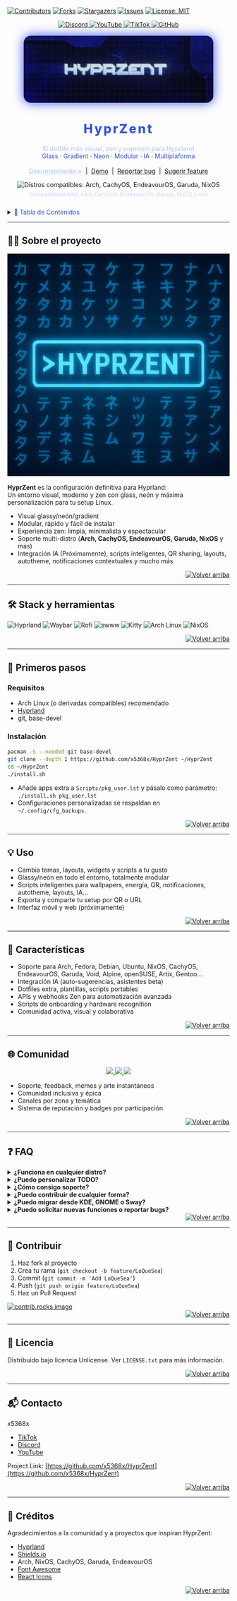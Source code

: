 <!-- Improved compatibility of back to top link: See: https://github.com/othneildrew/Best-README-Template/pull/73 -->
<a id="readme-top"></a>

<!-- PROJECT SHIELDS (palette: blue/white) -->
[![Contributors][contributors-shield]][contributors-url]
[![Forks][forks-shield]][forks-url]
[![Stargazers][stars-shield]][stars-url]
[![Issues][issues-shield]][issues-url]
[![License: MIT](https://img.shields.io/badge/License-MIT-blue.svg)](https://github.com/x5368x/HyprZent/blob/master/LICENSE)

<!-- SOCIALS (tuned for blue harmony) -->
<div align="center">
  <a href="https://discord.gg/NdtChxcaU8">
    <img alt="Discord" src="https://img.shields.io/badge/Discord-Zen%20Community-3752E2?logo=discord&logoColor=white&style=for-the-badge"/>
  </a>
  <a href="https://www.youtube.com/@Xzn-q7n9q">
    <img alt="YouTube" src="https://img.shields.io/badge/YouTube-Zenthrax-111C3B?logo=youtube&logoColor=3752E2&style=for-the-badge"/>
  </a>
  <a href="https://www.tiktok.com/@x_536.8">
    <img alt="TikTok" src="https://img.shields.io/badge/TikTok-x_536.8-22396B?logo=tiktok&logoColor=3752E2&style=for-the-badge"/>
  </a>
  <a href="https://github.com/x5368x">
    <img alt="GitHub" src="https://img.shields.io/badge/GitHub-x5368x-1A2440?logo=github&logoColor=3752E2&style=for-the-badge"/>
  </a>
</div>

<!-- PROJECT LOGO/BANNER: use hyprzent.gif in master -->
<br />
<div align="center">
  <img src="https://github.com/x5368x/HyprZent/raw/master/README.IMAGES/hyprzent.gif" alt="HyprZent Banner" width="430" style="border-radius:16px;box-shadow:0 0 24px #3752E2,0 0 2px #fff;"/>
  <h1 align="center" style="color:#3752E2;letter-spacing:0.12em;font-weight:800;">HyprZent</h1>
  <p align="center">
    <b style="color:#C6D5F8;">El dotfile más visual, zen y supremo para Hyprland</b><br>
    <span style="color:#3752E2;">Glass · Gradient · Neon · Modular · IA · Multiplaforma</span>
    <br /><br />
    <a href="https://github.com/x5368x/HyprZent/wiki" style="color:#C6D5F8;"><strong>Documentación »</strong></a>
    &nbsp;|&nbsp;
    <a href="https://github.com/x5368x/HyprZent">Demo</a>
    &nbsp;|&nbsp;
    <a href="https://github.com/x5368x/HyprZent/issues/new?labels=bug&template=bug_report.md">Reportar bug</a>
    &nbsp;|&nbsp;
    <a href="https://github.com/x5368x/HyprZent/issues/new?labels=enhancement&template=feature_request.md">Sugerir feature</a>
  </p>
</div>

<!-- DISTROS COMPATIBLES GIF -->
<div align="center" style="margin: 10px 0 24px 0;">
  <img src="https://raw.githubusercontent.com/x5368x/HyprZent/main/media/distros.gif" alt="Distros compatibles: Arch, CachyOS, EndeavourOS, Garuda, NixOS" height="48"/>
  <br>
  <sub style="color:#C6D5F8;">Compatibilidad total: Arch, CachyOS, EndeavourOS, Garuda, NixOS y más</sub>
</div>

<!-- TABLE OF CONTENTS -->
<details>
  <summary><span style="color:#3752E2">📖 Tabla de Contenidos</span></summary>
  <ol>
    <li><a href="#about-the-project">Sobre el proyecto</a></li>
    <li><a href="#built-with">Stack y herramientas</a></li>
    <li>
      <a href="#getting-started">Primeros pasos</a>
      <ul>
        <li><a href="#prerequisites">Requisitos</a></li>
        <li><a href="#installation">Instalación</a></li>
      </ul>
    </li>
    <li><a href="#usage">Uso</a></li>
    <li><a href="#features">Características</a></li>
    <li><a href="#community">Comunidad</a></li>
    <li><a href="#faq">FAQ</a></li>
    <li><a href="#contributing">Contribuir</a></li>
    <li><a href="#license">Licencia</a></li>
    <li><a href="#contact">Contacto</a></li>
    <li><a href="#acknowledgments">Créditos</a></li>
  </ol>
</details>

---

## 🧘‍♂️ Sobre el proyecto

[![HyprZent Banner](https://github.com/x5368x/HyprZent/raw/master/README.IMAGES/hyprzent.jpg)](https://github.com/x5368x/HyprZent)

**HyprZent** es la configuración definitiva para Hyprland:  
Un entorno visual, moderno y zen con glass, neón y máxima personalización para tu setup Linux.

- Visual glassy/neón/gradient
- Modular, rápido y fácil de instalar
- Experiencia zen: limpia, minimalista y espectacular
- Soporte multi-distro (**Arch, CachyOS, EndeavourOS, Garuda, NixOS** y más)
- Integración IA (Próximamente), scripts inteligentes, QR sharing, layouts, autotheme, notificaciones contextuales y mucho más

<div align="right">
  <a href="#readme-top">
    <img src="https://img.shields.io/static/v1?label=&message=↑%20Volver%20arriba&color=3752E2&labelColor=1A2440&style=for-the-badge&logo=homeassistant&logoColor=white" alt="Volver arriba"/>
  </a>
</div>

---

## 🛠️ Stack y herramientas <span id="built-with"></span>

![Hyprland](https://img.shields.io/badge/Hyprland-3752E2?style=for-the-badge)
  <img alt="Waybar" src="https://img.shields.io/badge/Waybar-22396B?style=for-the-badge"/>
  <img alt="Rofi" src="https://img.shields.io/badge/Rofi-111C3B?style=for-the-badge"/>
  <img alt="swww" src="https://img.shields.io/badge/swww-3752E2?style=for-the-badge"/>
  <img alt="Kitty" src="https://img.shields.io/badge/Kitty-22396B?style=for-the-badge"/>
  <img alt="Arch Linux" src="https://img.shields.io/badge/Arch-3752E2?logo=arch-linux&logoColor=white&style=for-the-badge"/>
  <img alt="NixOS" src="https://img.shields.io/badge/NixOS-395DFB?logo=nixos&logoColor=white&style=for-the-badge"/>
</p>

<div align="right">
  <a href="#readme-top">
    <img src="https://img.shields.io/static/v1?label=&message=↑%20Volver%20arriba&color=3752E2&labelColor=1A2440&style=for-the-badge&logo=homeassistant&logoColor=white" alt="Volver arriba"/>
  </a>
</div>

---

## 🚀 Primeros pasos <span id="getting-started"></span>

### Requisitos

- Arch Linux (o derivadas compatibles) recomendado
- [Hyprland](https://github.com/hyprwm/Hyprland)
- git, base-devel

### Instalación

```bash
pacman -S --needed git base-devel
git clone --depth 1 https://github.com/x5368x/HyprZent ~/HyprZent
cd ~/HyprZent
./install.sh
```
- Añade apps extra a `Scripts/pkg_user.lst` y pásalo como parámetro:  
  `./install.sh pkg_user.lst`
- Configuraciones personalizadas se respaldan en `~/.config/cfg_backups`.

<div align="right">
  <a href="#readme-top">
    <img src="https://img.shields.io/static/v1?label=&message=↑%20Volver%20arriba&color=3752E2&labelColor=1A2440&style=for-the-badge&logo=homeassistant&logoColor=white" alt="Volver arriba"/>
  </a>
</div>

---

## 💡 Uso <span id="usage"></span>

- Cambia temas, layouts, widgets y scripts a tu gusto
- Glassy/neón en todo el entorno, totalmente modular
- Scripts inteligentes para wallpapers, energía, QR, notificaciones, autotheme, layouts, IA...
- Exporta y comparte tu setup por QR o URL
- Interfaz móvil y web (próximamente)

<div align="right">
  <a href="#readme-top">
    <img src="https://img.shields.io/static/v1?label=&message=↑%20Volver%20arriba&color=3752E2&labelColor=1A2440&style=for-the-badge&logo=homeassistant&logoColor=white" alt="Volver arriba"/>
  </a>
</div>

---

## 🌟 Características <span id="features"></span>

- Soporte para Arch, Fedora, Debian, Ubuntu, NixOS, CachyOS, EndeavourOS, Garuda, Void, Alpine, openSUSE, Artix, Gentoo...
- Integración IA (auto-sugerencias, asistentes beta)
- Dotfiles extra, plantillas, scripts portables
- APIs y webhooks Zen para automatización avanzada
- Scripts de onboarding y hardware recognition
- Comunidad activa, visual y colaborativa

<div align="right">
  <a href="#readme-top">
    <img src="https://img.shields.io/static/v1?label=&message=↑%20Volver%20arriba&color=3752E2&labelColor=1A2440&style=for-the-badge&logo=homeassistant&logoColor=white" alt="Volver arriba"/>
  </a>
</div>

---

## 🌐 Comunidad <span id="community"></span>
<div align="center">
  <a href="https://discord.gg/NdtChxcaU8">
    <img src="https://img.shields.io/badge/Discord-Zen%20Server-3752E2?logo=discord&logoColor=white&style=for-the-badge"/>
  </a>
  <a href="https://www.youtube.com/@Xzn-q7n9q">
    <img src="https://img.shields.io/badge/YouTube-Zenthrax-22396B?logo=youtube&logoColor=3752E2&style=for-the-badge"/>
  </a>
  <a href="https://www.tiktok.com/@x_536.8">
    <img src="https://img.shields.io/badge/TikTok-x_536.8-111C3B?logo=tiktok&logoColor=3752E2&style=for-the-badge"/>
  </a>
</div>

- Soporte, feedback, memes y arte instantáneos  
- Comunidad inclusiva y épica  
- Canales por zona y temática  
- Sistema de reputación y badges por participación  

<div align="right">
  <a href="#readme-top">
    <img src="https://img.shields.io/static/v1?label=&message=↑%20Volver%20arriba&color=3752E2&labelColor=1A2440&style=for-the-badge&logo=homeassistant&logoColor=white" alt="Volver arriba"/>
  </a>
</div>

---

## ❓ FAQ <span id="faq"></span>

<details>
  <summary><b>¿Funciona en cualquier distro?</b></summary>
  Sí, funciona en Arch, Fedora, Debian, Ubuntu, NixOS, Void, Alpine, openSUSE, Artix, CachyOS, Gentoo y más.
</details>
<details>
  <summary><b>¿Puedo personalizar TODO?</b></summary>
  ¡Todo es modular! Cambia colores, binds, widgets, layouts, scripts, temas y más.
</details>
<details>
  <summary><b>¿Cómo consigo soporte?</b></summary>
  Únete al Discord, abre un issue o deja tu pregunta en Discussions.
</details>
<details>
  <summary><b>¿Puedo contribuir de cualquier forma?</b></summary>
  Sí. Código, arte, memes, docs, themes, traducciones, scripts, feedback y tutoriales.
</details>
<details>
  <summary><b>¿Puedo migrar desde KDE, GNOME o Sway?</b></summary>
  Sí, hay scripts y asistentes de migración automáticos.
</details>
<details>
  <summary><b>¿Puedo solicitar nuevas funciones o reportar bugs?</b></summary>
  Abre un <a href="https://github.com/x5368x/HyprZent/issues"><b>issue</b></a> o usa <a href="https://github.com/x5368x/HyprZent/discussions"><b>Discussions</b></a>.
</details>

<div align="right">
  <a href="#readme-top">
    <img src="https://img.shields.io/static/v1?label=&message=↑%20Volver%20arriba&color=3752E2&labelColor=1A2440&style=for-the-badge&logo=homeassistant&logoColor=white" alt="Volver arriba"/>
  </a>
</div>

---

## 🤝 Contribuir <span id="contributing"></span>

1. Haz fork al proyecto
2. Crea tu rama (`git checkout -b feature/LoQueSea`)
3. Commit (`git commit -m 'Add LoQueSea'`)
4. Push (`git push origin feature/LoQueSea`)
5. Haz un Pull Request

<a href="https://github.com/x5368x/HyprZent/graphs/contributors">
  <img src="https://contrib.rocks/image?repo=x5368x/HyprZent" alt="contrib.rocks image" />
</a>

<div align="right">
  <a href="#readme-top">
    <img src="https://img.shields.io/static/v1?label=&message=↑%20Volver%20arriba&color=3752E2&labelColor=1A2440&style=for-the-badge&logo=homeassistant&logoColor=white" alt="Volver arriba"/>
  </a>
</div>

---

## 📝 Licencia <span id="license"></span>
Distribuido bajo licencia Unlicense. Ver `LICENSE.txt` para más información.

<div align="right">
  <a href="#readme-top">
    <img src="https://img.shields.io/static/v1?label=&message=↑%20Volver%20arriba&color=3752E2&labelColor=1A2440&style=for-the-badge&logo=homeassistant&logoColor=white" alt="Volver arriba"/>
  </a>
</div>

---

## 📬 Contacto <span id="contact"></span>

x5368x  
- [TikTok](https://www.tiktok.com/@x_536.8)
- [Discord](https://discord.gg/NdtChxcaU8)
- [YouTube](https://www.youtube.com/@Xzn-q7n9q)

Project Link: [https://github.com/x5368x/HyprZent](https://github.com/x5368x/HyprZent)

<div align="right">
  <a href="#readme-top">
    <img src="https://img.shields.io/static/v1?label=&message=↑%20Volver%20arriba&color=3752E2&labelColor=1A2440&style=for-the-badge&logo=homeassistant&logoColor=white" alt="Volver arriba"/>
  </a>
</div>

---

## 🙏 Créditos <span id="acknowledgments"></span>

Agradecimientos a la comunidad y a proyectos que inspiran HyprZent:

* [Hyprland](https://github.com/hyprwm/Hyprland)
* [Shields.io](https://shields.io)
* Arch, NixOS, CachyOS, Garuda, EndeavourOS
* [Font Awesome](https://fontawesome.com)
* [React Icons](https://react-icons.github.io/react-icons/search)

<div align="right">
  <a href="#readme-top">
    <img src="https://img.shields.io/static/v1?label=&message=↑%20Volver%20arriba&color=3752E2&labelColor=1A2440&style=for-the-badge&logo=homeassistant&logoColor=white" alt="Volver arriba"/>
  </a>
</div>

<!-- MARKDOWN LINKS & IMAGES -->
[contributors-shield]: https://img.shields.io/github/contributors/x5368x/HyprZent.svg?color=3752E2&style=for-the-badge
[contributors-url]: https://github.com/x5368x/HyprZent/graphs/contributors
[forks-shield]: https://img.shields.io/github/forks/x5368x/HyprZent.svg?color=22396B&style=for-the-badge
[forks-url]: https://github.com/x5368x/HyprZent/network/members
[stars-shield]: https://img.shields.io/github/stars/x5368x/HyprZent.svg?color=395DFB&style=for-the-badge
[stars-url]: https://github.com/x5368x/HyprZent/stargazers
[issues-shield]: https://img.shields.io/github/issues/x5368x/HyprZent.svg?color=3752E2&style=for-the-badge
[issues-url]: https://github.com/x5368x/HyprZent/issues
[license-shield]: https://img.shields.io/github/license/x5368x/HyprZent.svg?color=111C3B&style=for-the-badge
[license-url]: https://github.com/x5368x/HyprZent/blob/main/LICENSE
[product-screenshot]: static%20(2).png